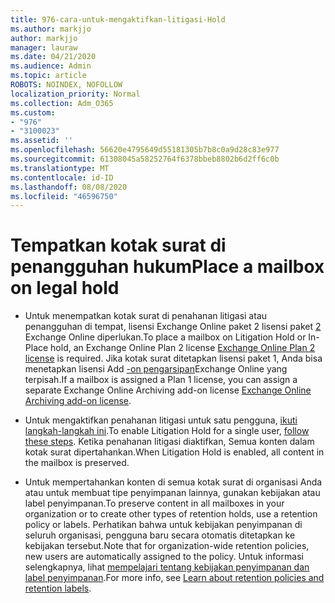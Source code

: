 ```yaml
---
title: 976-cara-untuk-mengaktifkan-litigasi-Hold
ms.author: markjjo
author: markjjo
manager: lauraw
ms.date: 04/21/2020
ms.audience: Admin
ms.topic: article
ROBOTS: NOINDEX, NOFOLLOW
localization_priority: Normal
ms.collection: Adm_O365
ms.custom:
- "976"
- "3100023"
ms.assetid: ''
ms.openlocfilehash: 56620e4795649d55181305b7b8c0a9d28c83e977
ms.sourcegitcommit: 61308045a58252764f6378bbeb8802b6d2ff6c0b
ms.translationtype: MT
ms.contentlocale: id-ID
ms.lasthandoff: 08/08/2020
ms.locfileid: "46596750"
---
```

# <a name="place-a-mailbox-on-legal-hold"></a><span data-ttu-id="9083d-102">Tempatkan kotak surat di penangguhan hukum</span><span class="sxs-lookup"><span data-stu-id="9083d-102">Place a mailbox on legal hold</span></span>

- <span data-ttu-id="9083d-103">Untuk menempatkan kotak surat di penahanan litigasi atau penangguhan di tempat, lisensi Exchange Online paket 2 lisensi paket [2](https://docs.microsoft.com/office365/servicedescriptions/office-365-platform-service-description/office-365-plan-options) Exchange Online diperlukan.</span><span class="sxs-lookup"><span data-stu-id="9083d-103">To place a mailbox on Litigation Hold or In-Place hold, an Exchange Online Plan 2 license [Exchange Online Plan 2 license](https://docs.microsoft.com/office365/servicedescriptions/office-365-platform-service-description/office-365-plan-options) is required.</span></span> <span data-ttu-id="9083d-104">Jika kotak surat ditetapkan lisensi paket 1, Anda bisa menetapkan lisensi Add [-on pengarsipan](https://docs.microsoft.com/office365/servicedescriptions/exchange-online-archiving-service-description)Exchange Online yang terpisah.</span><span class="sxs-lookup"><span data-stu-id="9083d-104">If a mailbox is assigned a Plan 1 license, you can assign a separate Exchange Online Archiving add-on license [Exchange Online Archiving add-on license](https://docs.microsoft.com/office365/servicedescriptions/exchange-online-archiving-service-description).</span></span>

- <span data-ttu-id="9083d-105">Untuk mengaktifkan penahanan litigasi untuk satu pengguna, [ikuti langkah-langkah ini](https://docs.microsoft.com/microsoft-365/compliance/create-a-litigation-hold).</span><span class="sxs-lookup"><span data-stu-id="9083d-105">To enable Litigation Hold for a single user, [follow these steps](https://docs.microsoft.com/microsoft-365/compliance/create-a-litigation-hold).</span></span> <span data-ttu-id="9083d-106">Ketika penahanan litigasi diaktifkan, Semua konten dalam kotak surat dipertahankan.</span><span class="sxs-lookup"><span data-stu-id="9083d-106">When Litigation Hold is enabled, all content in the mailbox is preserved.</span></span>

- <span data-ttu-id="9083d-107">Untuk mempertahankan konten di semua kotak surat di organisasi Anda atau untuk membuat tipe penyimpanan lainnya, gunakan kebijakan atau label penyimpanan.</span><span class="sxs-lookup"><span data-stu-id="9083d-107">To preserve content in all mailboxes in your organization or to create other types of retention holds, use a retention policy or labels.</span></span> <span data-ttu-id="9083d-108">Perhatikan bahwa untuk kebijakan penyimpanan di seluruh organisasi, pengguna baru secara otomatis ditetapkan ke kebijakan tersebut.</span><span class="sxs-lookup"><span data-stu-id="9083d-108">Note that for organization-wide retention policies, new users are automatically assigned to the policy.</span></span> <span data-ttu-id="9083d-109">Untuk informasi selengkapnya, lihat [mempelajari tentang kebijakan penyimpanan dan label penyimpanan](https://docs.microsoft.com/microsoft-365/compliance/retention-policies#applying-a-retention-policy-to-an-entire-organization-or-specific-locations).</span><span class="sxs-lookup"><span data-stu-id="9083d-109">For more info, see [Learn about retention policies and retention labels](https://docs.microsoft.com/microsoft-365/compliance/retention-policies#applying-a-retention-policy-to-an-entire-organization-or-specific-locations).</span></span> 
